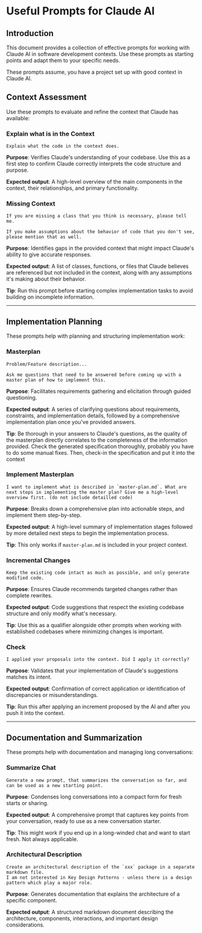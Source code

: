 # Useful Prompts for Claude AI

## Introduction

This document provides a collection of effective prompts for working with Claude AI in software development contexts. Use these prompts as starting points and adapt them to your specific needs. 

These prompts assume, you have a project set up with good context in Claude AI.

## Context Assessment

Use these prompts to evaluate and refine the context that Claude has available:

### Explain what is in the Context
```
Explain what the code in the context does.
```
**Purpose**: Verifies Claude's understanding of your codebase. Use this as a first step to confirm Claude correctly interprets the code structure and purpose.

**Expected output**: A high-level overview of the main components in the context, their relationships, and primary functionality.

### Missing Context
```
If you are missing a class that you think is necessary, please tell me. 

If you make assumptions about the behavior of code that you don't see, please mention that as well.
```
**Purpose**: Identifies gaps in the provided context that might impact Claude's ability to give accurate responses.

**Expected output**: A list of classes, functions, or files that Claude believes are referenced but not included in the context, along with any assumptions it's making about their behavior.

**Tip**: Run this prompt before starting complex implementation tasks to avoid building on incomplete information.

---

## Implementation Planning

These prompts help with planning and structuring implementation work:

### Masterplan
```
Problem/Feature description...

Ask me questions that need to be answered before coming up with a master plan of how to implement this.
```
**Purpose**: Facilitates requirements gathering and elicitation through guided questioning.

**Expected output**: A series of clarifying questions about requirements, constraints, and implementation details, followed by a comprehensive implementation plan once you've provided answers.

**Tip**: Be thorough in your answers to Claude's questions, as the quality of the masterplan directly correlates to the completeness of the information provided. Check the generated specification thoroughly, probably you have to do some manual fixes. Then, check-in the specification and put it into the context

### Implement Masterplan
```
I want to implement what is described in `master-plan.md`. What are next steps in implementing the master plan? Give me a high-level overview first. (do not include detailled code)
```
**Purpose**: Breaks down a comprehensive plan into actionable steps, and implement them step-by-step.

**Expected output**: A high-level summary of implementation stages followed by more detailed next steps to begin the implementation process.

**Tip**: This only works if `master-plan.md` is included in your project context.

### Incremental Changes
```
Keep the existing code intact as much as possible, and only generate modified code.
```
**Purpose**: Ensures Claude recommends targeted changes rather than complete rewrites.

**Expected output**: Code suggestions that respect the existing codebase structure and only modify what's necessary.

**Tip**: Use this as a qualifier alongside other prompts when working with established codebases where minimizing changes is important.

### Check
```
I applied your proposals into the context. Did I apply it correctly?
```
**Purpose**: Validates that your implementation of Claude's suggestions matches its intent.

**Expected output**: Confirmation of correct application or identification of discrepancies or misunderstandings.

**Tip**: Run this after applying an increment proposed by the AI and after you push it into the context.

---

## Documentation and Summarization

These prompts help with documentation and managing long conversations:

### Summarize Chat
```
Generate a new prompt, that summarizes the conversation so far, and can be used as a new starting point.
```
**Purpose**: Condenses long conversations into a compact form for fresh starts or sharing.

**Expected output**: A comprehensive prompt that captures key points from your conversation, ready to use as a new conversation starter.

**Tip**: This might work if you end up in a long-winded chat and want to start fresh. Not always applicable.

### Architectural Description
```
Create an architectural description of the `xxx` package in a separate markdown file.
I am not interested in Key Design Patterns - unless there is a design pattern which play a major role.
```
**Purpose**: Generates documentation that explains the architecture of a specific component.

**Expected output**: A structured markdown document describing the architecture, components, interactions, and important design considerations.

